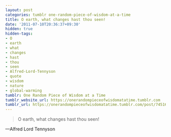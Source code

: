 ```yaml
---
layout: post
categories: tumblr one-random-piece-of-wisdom-at-a-time
title: O earth, what changes hast thou seen!
date: '2011-07-10T20:36:37+09:30'
hidden: true
hidden-tags:
- O
- earth
- what
- changes
- hast
- thou
- seen
- Alfred-Lord-Tennyson
- quote
- wisdom
- nature
- global-warming
tumblr: One Random Piece of Wisdom at a Time
tumblr_website_url: https://onerandompieceofwisdomatatime.tumblr.com
tumblr_url: https://onerandompieceofwisdomatatime.tumblr.com/post/7451623445/o-earth-what-changes-hast-thou-seen
---
```

> O earth, what changes hast thou seen!

—Alfred Lord Tennyson&nbsp;
